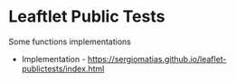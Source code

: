 # Leaftlet Public Tests

Some functions implementations

- Implementation  - https://sergiomatias.github.io/leaflet-publictests/index.html
